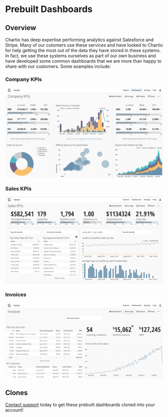 # Prebuilt Dashboards


## Overview
Chartio has deep expertise performing analytics against Salesforce and Stripe. Many of our
cutomers use these services and have looked to Chartio for help getting the most out of the data
they have stored in these systems. In fact, we use these systems ourselves as part of our own
business and have developed some common dashboards that we are more than happy to share with our
customers. Some examples include:

### Company KPIs
![Company KPIs](./img/00-company-kpis.png)

### Sales KPIs
![Sales KPIs](./img/01-sales-kpis.png)

### Invoices
![Invoices](./img/02-invoices.png)

## Clones
[Contact support](../support/README.md) today to get these prebuilt dashboards cloned into your
account!
